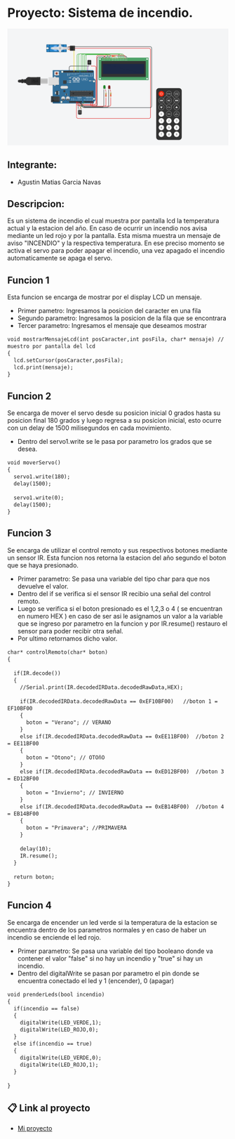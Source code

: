 <!-- ENCABEZADO TITULO -->
# Proyecto: Sistema de incendio.
![mi proyecto](proyecto.png)


## Integrante:
* Agustin Matias Garcia Navas

## Descripcion:

Es un sistema de incendio el cual muestra por pantalla lcd la temperatura actual y la estacion del año. En caso de ocurrir un incendio nos avisa mediante un led rojo y por la pantalla. Esta misma muestra un mensaje de aviso "INCENDIO" y la respectiva temperatura. En ese preciso momento se activa el servo para poder apagar el incendio, una vez apagado el incendio automaticamente se apaga el servo.

## Funcion 1

Esta funcion se encarga de mostrar por el display LCD un mensaje.
* Primer pametro: Ingresamos la posicion del caracter en una fila
* Segundo parametro: Ingresamos la posicion de la fila que se encontrara
* Tercer parametro: Ingresamos el mensaje que deseamos mostrar


<!--- ACA PUEDO ESCRIBIR BLOQUES DE CODIGO-->
```
void mostrarMensajeLcd(int posCaracter,int posFila, char* mensaje) // muestro por pantalla del lcd
{
  lcd.setCursor(posCaracter,posFila);
  lcd.print(mensaje);
}
``` 

## Funcion 2
Se encarga de mover el servo desde su posicion inicial 0 grados hasta su posicion final 180 grados y luego regresa a su posicion inicial, esto ocurre con un delay de 1500 milisegundos en cada movimiento.
* Dentro del servo1.write se le pasa por parametro los grados que se desea.

```
void moverServo()
{
  servo1.write(180);
  delay(1500);
  
  servo1.write(0);
  delay(1500);
}
```


## Funcion 3
Se encarga de utilizar el control remoto y sus respectivos botones mediante un sensor IR.
Esta funcion nos retorna la estacion del año segundo el boton que se haya presionado.
* Primer parametro: Se pasa una variable del tipo char para que nos devuelve el valor.
* Dentro del if se verifica si el sensor IR recibio una señal del control remoto.
* Luego se verifica si el boton presionado es el 1,2,3 o 4 ( se encuentran en numero HEX ) en caso de ser asi le asignamos un valor a la variable que se ingreso por parametro en la funcion y por IR.resume() restauro el sensor para poder recibir otra señal.
* Por ultimo retornamos dicho valor.


```
char* controlRemoto(char* boton) 
{	
  
  if(IR.decode()) 
  {	
  	//Serial.print(IR.decodedIRData.decodedRawData,HEX); 
    
    if(IR.decodedIRData.decodedRawData == 0xEF10BF00)   //boton 1 = EF10BF00
    { 
      boton = "Verano"; // VERANO
    }
    else if(IR.decodedIRData.decodedRawData == 0xEE11BF00)  //boton 2 = EE11BF00
    { 
      boton = "Otono"; // OTOñO
    }
    else if(IR.decodedIRData.decodedRawData == 0xED12BF00)  //boton 3 = ED12BF00
    { 
      boton = "Invierno"; // INVIERNO
    }
    else if(IR.decodedIRData.decodedRawData == 0xEB14BF00)  //boton 4 = EB14BF00
    { 
      boton = "Primavera"; //PRIMAVERA
    }
    
    delay(10);
    IR.resume();     
  }
  
  return boton;
}
```

## Funcion 4
Se encarga de encender un led verde si la temperatura de la estacion se encuentra dentro de los parametros normales y en caso de haber un incendio se enciende el led rojo.
* Primer parametro: Se pasa una variable del tipo booleano donde va contener el valor "false" si no hay un incendio y "true" si hay un incendio.
* Dentro del digitalWrite se pasan por parametro el pin donde se encuentra conectado el led y 1 (encender), 0 (apagar)
```
void prenderLeds(bool incendio)
{
  if(incendio == false)
  {
    digitalWrite(LED_VERDE,1);
    digitalWrite(LED_ROJO,0);
  }
  else if(incendio == true)
  {	
    digitalWrite(LED_VERDE,0);
    digitalWrite(LED_ROJO,1);
  }
  
}
```




<!-- ENLACE DIRECTO AL PROYECTO-->
## :clipboard: Link al proyecto

* [Mi proyecto](https://www.tinkercad.com/things/fmW1sei6T9f-tp-final/editel?sharecode=CpSwpL86V16bdi4K2PIToDubjAG0VT-5DTiESs7qGQw)
